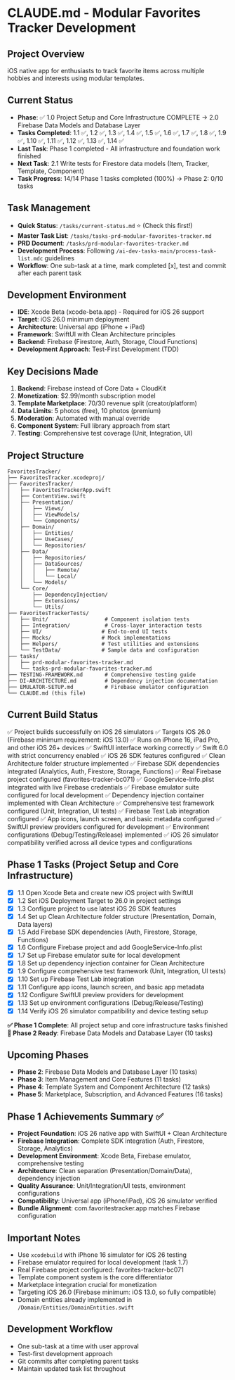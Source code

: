 # CLAUDE.md - Modular Favorites Tracker Development

## Project Overview
iOS native app for enthusiasts to track favorite items across multiple hobbies and interests using modular templates.

## Current Status
- **Phase**: ✅ 1.0 Project Setup and Core Infrastructure COMPLETE → 2.0 Firebase Data Models and Database Layer
- **Tasks Completed**: 1.1 ✅, 1.2 ✅, 1.3 ✅, 1.4 ✅, 1.5 ✅, 1.6 ✅, 1.7 ✅, 1.8 ✅, 1.9 ✅, 1.10 ✅, 1.11 ✅, 1.12 ✅, 1.13 ✅, 1.14 ✅
- **Last Task**: Phase 1 completed - All infrastructure and foundation work finished
- **Next Task**: 2.1 Write tests for Firestore data models (Item, Tracker, Template, Component)
- **Task Progress**: 14/14 Phase 1 tasks completed (100%) → Phase 2: 0/10 tasks

## Task Management
- **Quick Status**: `/tasks/current-status.md` ⭐ (Check this first!)
- **Master Task List**: `/tasks/tasks-prd-modular-favorites-tracker.md`
- **PRD Document**: `/tasks/prd-modular-favorites-tracker.md`
- **Development Process**: Following `/ai-dev-tasks-main/process-task-list.mdc` guidelines
- **Workflow**: One sub-task at a time, mark completed [x], test and commit after each parent task

## Development Environment
- **IDE**: Xcode Beta (xcode-beta.app) - Required for iOS 26 support
- **Target**: iOS 26.0 minimum deployment
- **Architecture**: Universal app (iPhone + iPad)
- **Framework**: SwiftUI with Clean Architecture principles
- **Backend**: Firebase (Firestore, Auth, Storage, Cloud Functions)
- **Development Approach**: Test-First Development (TDD)

## Key Decisions Made
1. **Backend**: Firebase instead of Core Data + CloudKit
2. **Monetization**: $2.99/month subscription model
3. **Template Marketplace**: 70/30 revenue split (creator/platform)
4. **Data Limits**: 5 photos (free), 10 photos (premium)
5. **Moderation**: Automated with manual override
6. **Component System**: Full library approach from start
7. **Testing**: Comprehensive test coverage (Unit, Integration, UI)

## Project Structure
```
FavoritesTracker/
├── FavoritesTracker.xcodeproj/
├── FavoritesTracker/
│   ├── FavoritesTrackerApp.swift
│   ├── ContentView.swift
│   ├── Presentation/
│   │   ├── Views/
│   │   ├── ViewModels/
│   │   └── Components/
│   ├── Domain/
│   │   ├── Entities/
│   │   ├── UseCases/
│   │   └── Repositories/
│   ├── Data/
│   │   ├── Repositories/
│   │   ├── DataSources/
│   │   │   ├── Remote/
│   │   │   └── Local/
│   │   └── Models/
│   └── Core/
│       ├── DependencyInjection/
│       ├── Extensions/
│       └── Utils/
├── FavoritesTrackerTests/
│   ├── Unit/                  # Component isolation tests
│   ├── Integration/           # Cross-layer interaction tests
│   ├── UI/                   # End-to-end UI tests
│   ├── Mocks/                # Mock implementations
│   ├── Helpers/              # Test utilities and extensions
│   └── TestData/             # Sample data and configuration
├── tasks/
│   ├── prd-modular-favorites-tracker.md
│   └── tasks-prd-modular-favorites-tracker.md
├── TESTING-FRAMEWORK.md       # Comprehensive testing guide
├── DI-ARCHITECTURE.md         # Dependency injection documentation
├── EMULATOR-SETUP.md          # Firebase emulator configuration
└── CLAUDE.md (this file)
```

## Current Build Status
✅ Project builds successfully on iOS 26 simulators
✅ Targets iOS 26.0 (Firebase minimum requirement: iOS 13.0)
✅ Runs on iPhone 16, iPad Pro, and other iOS 26+ devices
✅ SwiftUI interface working correctly
✅ Swift 6.0 with strict concurrency enabled
✅ iOS 26 SDK features configured
✅ Clean Architecture folder structure implemented
✅ Firebase SDK dependencies integrated (Analytics, Auth, Firestore, Storage, Functions)
✅ Real Firebase project configured (favorites-tracker-bc071)
✅ GoogleService-Info.plist integrated with live Firebase credentials
✅ Firebase emulator suite configured for local development
✅ Dependency injection container implemented with Clean Architecture
✅ Comprehensive test framework configured (Unit, Integration, UI tests)
✅ Firebase Test Lab integration configured
✅ App icons, launch screen, and basic metadata configured
✅ SwiftUI preview providers configured for development
✅ Environment configurations (Debug/Testing/Release) implemented
✅ iOS 26 simulator compatibility verified across all device types and configurations

## Phase 1 Tasks (Project Setup and Core Infrastructure)
- [x] 1.1 Open Xcode Beta and create new iOS project with SwiftUI
- [x] 1.2 Set iOS Deployment Target to 26.0 in project settings  
- [x] 1.3 Configure project to use latest iOS 26 SDK features
- [x] 1.4 Set up Clean Architecture folder structure (Presentation, Domain, Data layers)
- [x] 1.5 Add Firebase SDK dependencies (Auth, Firestore, Storage, Functions)
- [x] 1.6 Configure Firebase project and add GoogleService-Info.plist
- [x] 1.7 Set up Firebase emulator suite for local development
- [x] 1.8 Set up dependency injection container for Clean Architecture
- [x] 1.9 Configure comprehensive test framework (Unit, Integration, UI tests)
- [x] 1.10 Set up Firebase Test Lab integration
- [x] 1.11 Configure app icons, launch screen, and basic app metadata
- [x] 1.12 Configure SwiftUI preview providers for development
- [x] 1.13 Set up environment configurations (Debug/Release/Testing)
- [x] 1.14 Verify iOS 26 simulator compatibility and device testing setup

**✅ Phase 1 Complete**: All project setup and core infrastructure tasks finished
**🚀 Phase 2 Ready**: Firebase Data Models and Database Layer (10 tasks)

## Upcoming Phases
- **Phase 2**: Firebase Data Models and Database Layer (10 tasks)
- **Phase 3**: Item Management and Core Features (11 tasks)  
- **Phase 4**: Template System and Component Architecture (12 tasks)
- **Phase 5**: Marketplace, Subscription, and Advanced Features (16 tasks)

## Phase 1 Achievements Summary ✅
- **Project Foundation**: iOS 26 native app with SwiftUI + Clean Architecture
- **Firebase Integration**: Complete SDK integration (Auth, Firestore, Storage, Analytics)
- **Development Environment**: Xcode Beta, Firebase emulator, comprehensive testing
- **Architecture**: Clean separation (Presentation/Domain/Data), dependency injection
- **Quality Assurance**: Unit/Integration/UI tests, environment configurations
- **Compatibility**: Universal app (iPhone/iPad), iOS 26 simulator verified
- **Bundle Alignment**: com.favoritestracker.app matches Firebase configuration

## Important Notes
- Use `xcodebuild` with iPhone 16 simulator for iOS 26 testing
- Firebase emulator required for local development (task 1.7)
- Real Firebase project configured: favorites-tracker-bc071
- Template component system is the core differentiator
- Marketplace integration crucial for monetization
- Targeting iOS 26.0 (Firebase minimum: iOS 13.0, so fully compatible)
- Domain entities already implemented in `/Domain/Entities/DomainEntities.swift`

## Development Workflow
- One sub-task at a time with user approval
- Test-first development approach
- Git commits after completing parent tasks
- Maintain updated task list throughout